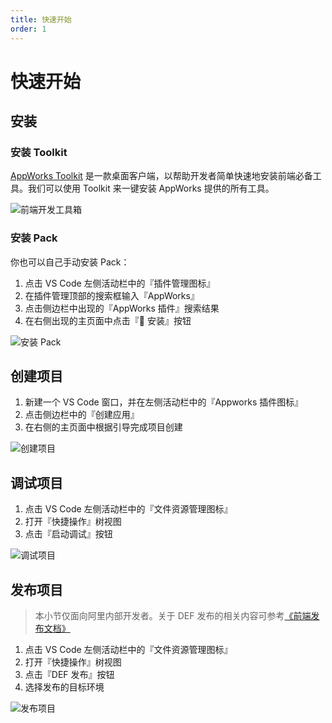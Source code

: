```yaml
---
title: 快速开始
order: 1
---
```


# 快速开始

## 安装

### 安装 Toolkit

[AppWorks Toolkit](/pack/basic/toolkit) 是一款桌面客户端，以帮助开发者简单快速地安装前端必备工具。我们可以使用 Toolkit 来一键安装 AppWorks 提供的所有工具。

![前端开发工具箱](https://img.alicdn.com/imgextra/i4/O1CN01RSVZe71mFEuZalBij_!!6000000004924-2-tps-1800-1080.png_790x10000.jpg)

### 安装 Pack

你也可以自己手动安装 Pack：

1. 点击 VS Code 左侧活动栏中的『插件管理图标』
2. 在插件管理顶部的搜索框输入『AppWorks』
3. 点击侧边栏中出现的『AppWorks 插件』搜索结果
4. 在右侧出现的主页面中点击『 安装』按钮

![安装 Pack](https://img.alicdn.com/imgextra/i3/O1CN01Bd8dKm1GsZDQjYv4t_!!6000000000678-2-tps-2880-1650.png_790x10000.jpg)

## 创建项目

1. 新建一个 VS Code 窗口，并在左侧活动栏中的『Appworks 插件图标』
2. 点击侧边栏中的『创建应用』
3. 在右侧的主页面中根据引导完成项目创建

![创建项目](https://img.alicdn.com/imgextra/i2/O1CN01eyGttl1a1FPvVX2Do_!!6000000003269-2-tps-2048-1536.png_790x10000.jpg)

## 调试项目

1. 点击 VS Code 左侧活动栏中的『文件资源管理图标』
2. 打开『快捷操作』树视图
3. 点击『启动调试』按钮

![调试项目](https://img.alicdn.com/imgextra/i3/O1CN01t8QNHF1yNjdsgcSyH_!!6000000006567-2-tps-2048-1536.png_790x10000.jpg)

## 发布项目

> 本小节仅面向阿里内部开发者。关于 DEF 发布的相关内容可参考[《前端发布文档》](https://work.def.alibaba-inc.com/doc/index)

1. 点击 VS Code 左侧活动栏中的『文件资源管理图标』
2. 打开『快捷操作』树视图
3. 点击『DEF 发布』按钮
4. 选择发布的目标环境

![发布项目](https://img.alicdn.com/imgextra/i3/O1CN012kgrX029vagwn4Cgv_!!6000000008130-2-tps-2048-1536.png_790x10000.jpg)
